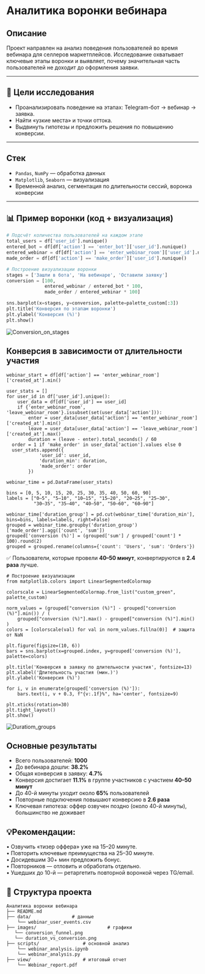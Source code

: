 # Аналитика воронки вебинара

## Описание

Проект направлен на анализ поведения пользователей во время вебинара для селлеров маркетплейсов. Исследование охватывает ключевые этапы воронки и выявляет, почему значительная часть пользователей не доходит до оформления заявки.

---

## 🎯 Цели исследования

- Проанализировать поведение на этапах: Telegram-бот → вебинар → заявка.
- Найти «узкие места» и точки оттока.
- Выдвинуть гипотезы и предложить решения по повышению конверсии.

---

## Стек

- `Pandas`, `NumPy` — обработка данных
- `Matplotlib`, `Seaborn` — визуализация
- Временной анализ, сегментация по длительности сессий, воронка конверсии

---

## 📊 Пример воронки (код + визуализация)

```python
# Подсчёт количества пользователей на каждом этапе
total_users = df['user_id'].nunique()
entered_bot = df[df['action'] == 'enter_bot']['user_id'].nunique()
entered_webinar = df[df['action'] == 'enter_webinar_room']['user_id'].nunique()
made_order = df[df['action'] == 'make_order']['user_id'].nunique()
```

```python
# Построение визуализации воронки
stages = ['Зашли в бота', 'На вебинаре', 'Оставили заявку']
conversion = [100,
              entered_webinar / entered_bot * 100,
              made_order / entered_webinar * 100]

sns.barplot(x=stages, y=conversion, palette=palette_custom[:3])
plt.title('Конверсия по этапам воронки')
plt.ylabel('Конверсия (%)')
plt.show()
```
![Conversion_on_stages](https://github.com/user-attachments/assets/6dfec320-7596-4ec2-b432-ab8d250abd5e)

## Конверсия в зависимости от длительности участия
```
webinar_start = df[df['action'] == 'enter_webinar_room']['created_at'].min()  
  
user_stats = []  
for user_id in df['user_id'].unique():  
    user_data = df[df['user_id'] == user_id]  
    if {'enter_webinar_room', 'leave_webinar_room'}.issubset(set(user_data['action'])):  
        enter = user_data[user_data['action'] == 'enter_webinar_room']['created_at'].min()  
        leave = user_data[user_data['action'] == 'leave_webinar_room']['created_at'].max()  
        duration = (leave - enter).total_seconds() / 60  
  order = 1 if 'make_order' in user_data['action'].values else 0  
  user_stats.append({  
            'user_id': user_id,  
            'duration_min': duration,  
            'made_order': order  
        })  
  
webinar_time = pd.DataFrame(user_stats)  
   
bins = [0, 5, 10, 15, 20, 25, 30, 35, 40, 50, 60, 90]  
labels = ["0–5", "5–10", "10–15", "15–20", "20–25", "25–30",  
          "30–35", "35–40", "40–50", "50–60", "60–90"]  
  
webinar_time['duration_group'] = pd.cut(webinar_time['duration_min'], bins=bins, labels=labels, right=False)  
grouped = webinar_time.groupby('duration_group')['made_order'].agg(['count', 'sum'])  
grouped['conversion (%)'] = (grouped['sum'] / grouped['count'] * 100).round(2)  
grouped = grouped.rename(columns={'count': 'Users', 'sum': 'Orders'})
```
✅ Пользователи, которые провели **40–50 минут**, конвертируются в **2.4 раза** лучше.

```
# Построение визуализации
from matplotlib.colors import LinearSegmentedColormap  
 
colorscale = LinearSegmentedColormap.from_list("custom_green", palette_custom)  
  
norm_values = (grouped["conversion (%)"] - grouped["conversion (%)"].min()) / (  
    grouped["conversion (%)"].max() - grouped["conversion (%)"].min()  
)  
colors = [colorscale(val) for val in norm_values.fillna(0)]  # защита от NaN  
  
plt.figure(figsize=(10, 6))  
bars = sns.barplot(x=grouped.index, y=grouped['conversion (%)'], palette=colors)  
  
plt.title('Конверсия в заявку по длительности участия', fontsize=13)  
plt.xlabel('Длительность участия (мин.)')  
plt.ylabel('Конверсия (%)')  
    
for i, v in enumerate(grouped['conversion (%)']):  
    bars.text(i, v + 0.3, f"{v:.1f}%", ha='center', fontsize=9)  
  
plt.xticks(rotation=30)  
plt.tight_layout()  
plt.show()
```

![Duratiom_groups](https://github.com/user-attachments/assets/da08d565-e5ca-434a-8960-8f61c3aa05bc)

## Основные результаты 
  
- Всего пользователей: **1000**  
- До вебинара дошли: **38.2%**  
- Общая конверсия в заявку: **4.7%**  
- Конверсия достигает **11.1%** в группе участников с участием **40–50 минут**  
- До 40-й минуты уходит около **65%** пользователей  
- Повторные подключения повышают конверсию в **2.6 раза**  
- Ключевая гипотеза: оффер озвучен поздно (около 40-й минуты), большинство не доживает

 ## 💡Рекомендации:
 • Озвучить «тизер оффера» уже на 15–20 минуте.  
• Повторить ключевые преимущества на 25–30 минуте.  
• Досидевшим 30+ мин предложить бонус.  
• Повторников — отловить и обработать отдельно.  
• Ушедших до 10-й — ретаргетить повторной воронкой через TG/email.  

## 📂 Структура проекта
```text
Аналитика воронки вебинара
├── README.md
├── data/				# данные
    └── webinar_user_events.csv      
├── images/                    		 # графики
   └── conversion_funnel.png
   └── duration_vs_conversion.png
├── scripts/      			# основной анализ
	└── webinar_analysis.ipynb
	└── webinar_analysis.py
├── view/          			# итоговый отчет
    └── Webinar_report.pdf
 ```
